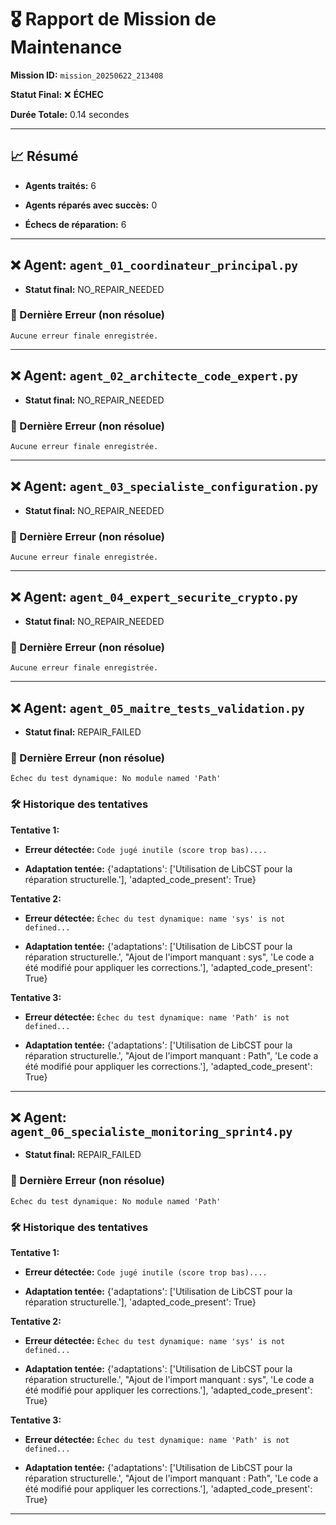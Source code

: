 # 🎖️ Rapport de Mission de Maintenance

**Mission ID:** `mission_20250622_213408`

**Statut Final:** ❌ **ÉCHEC**

**Durée Totale:** 0.14 secondes

---

## 📈 Résumé

- **Agents traités:** 6

- **Agents réparés avec succès:** 0

- **Échecs de réparation:** 6

---

## ❌ Agent: `agent_01_coordinateur_principal.py`

- **Statut final:** NO_REPAIR_NEEDED

### 🛑 Dernière Erreur (non résolue)

```
Aucune erreur finale enregistrée.
```

---

## ❌ Agent: `agent_02_architecte_code_expert.py`

- **Statut final:** NO_REPAIR_NEEDED

### 🛑 Dernière Erreur (non résolue)

```
Aucune erreur finale enregistrée.
```

---

## ❌ Agent: `agent_03_specialiste_configuration.py`

- **Statut final:** NO_REPAIR_NEEDED

### 🛑 Dernière Erreur (non résolue)

```
Aucune erreur finale enregistrée.
```

---

## ❌ Agent: `agent_04_expert_securite_crypto.py`

- **Statut final:** NO_REPAIR_NEEDED

### 🛑 Dernière Erreur (non résolue)

```
Aucune erreur finale enregistrée.
```

---

## ❌ Agent: `agent_05_maitre_tests_validation.py`

- **Statut final:** REPAIR_FAILED

### 🛑 Dernière Erreur (non résolue)

```
Échec du test dynamique: No module named 'Path'
```

### 🛠️ Historique des tentatives

**Tentative 1:**

- **Erreur détectée:** `Code jugé inutile (score trop bas)....`

- **Adaptation tentée:** {'adaptations': ['Utilisation de LibCST pour la réparation structurelle.'], 'adapted_code_present': True}

**Tentative 2:**

- **Erreur détectée:** `Échec du test dynamique: name 'sys' is not defined...`

- **Adaptation tentée:** {'adaptations': ['Utilisation de LibCST pour la réparation structurelle.', "Ajout de l'import manquant : sys", 'Le code a été modifié pour appliquer les corrections.'], 'adapted_code_present': True}

**Tentative 3:**

- **Erreur détectée:** `Échec du test dynamique: name 'Path' is not defined...`

- **Adaptation tentée:** {'adaptations': ['Utilisation de LibCST pour la réparation structurelle.', "Ajout de l'import manquant : Path", 'Le code a été modifié pour appliquer les corrections.'], 'adapted_code_present': True}

---

## ❌ Agent: `agent_06_specialiste_monitoring_sprint4.py`

- **Statut final:** REPAIR_FAILED

### 🛑 Dernière Erreur (non résolue)

```
Échec du test dynamique: No module named 'Path'
```

### 🛠️ Historique des tentatives

**Tentative 1:**

- **Erreur détectée:** `Code jugé inutile (score trop bas)....`

- **Adaptation tentée:** {'adaptations': ['Utilisation de LibCST pour la réparation structurelle.'], 'adapted_code_present': True}

**Tentative 2:**

- **Erreur détectée:** `Échec du test dynamique: name 'sys' is not defined...`

- **Adaptation tentée:** {'adaptations': ['Utilisation de LibCST pour la réparation structurelle.', "Ajout de l'import manquant : sys", 'Le code a été modifié pour appliquer les corrections.'], 'adapted_code_present': True}

**Tentative 3:**

- **Erreur détectée:** `Échec du test dynamique: name 'Path' is not defined...`

- **Adaptation tentée:** {'adaptations': ['Utilisation de LibCST pour la réparation structurelle.', "Ajout de l'import manquant : Path", 'Le code a été modifié pour appliquer les corrections.'], 'adapted_code_present': True}

---
